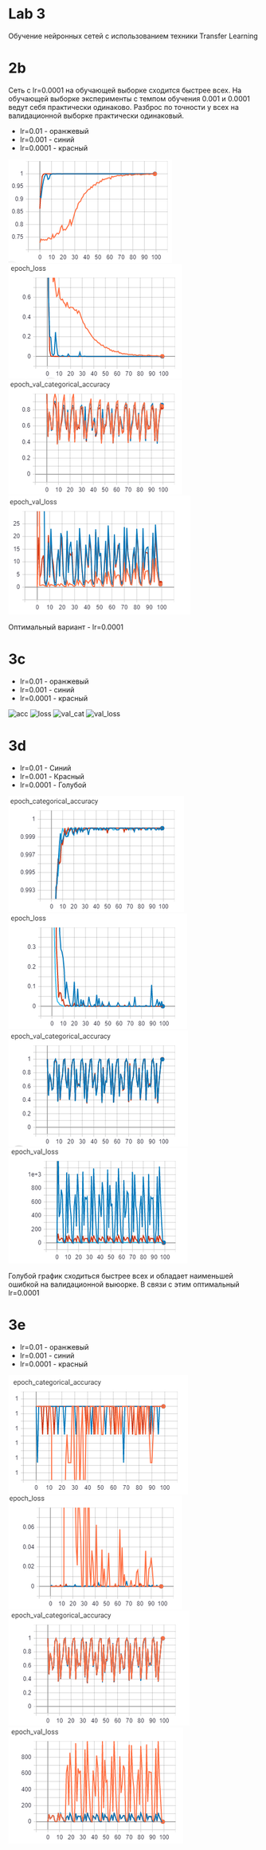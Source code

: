 # Lab 3

Обучение нейронных сетей с использованием техники Transfer Learning

# 2b 
Cеть с lr=0.0001 на обучающей выборке сходится быстрее всех.
На обучающей выборке  эксперименты с темпом обучения 0.001 и 0.0001 ведут  себя практически одинаково. Разброс по точности у всех на валидационной выборке практически одинаковый.


* lr=0.01 - оранжевый
* lr=0.001 - синий
* lr=0.0001 - красный


![acc](2c11.PNG)
![loss](2c2.PNG)
![val_cat](2c3.PNG)
![val_loss](2c4.PNG)

Оптимальный вариант - lr=0.0001

# 3с
* lr=0.01 - оранжевый
* lr=0.001 - синий
* lr=0.0001 - красный

![acc](3c1.PNG)
![loss](3c2.PNG)
![val_cat](3c3.PNG)
![val_loss](3c4.PNG)

# 3d
* lr=0.01 - Cиний
* lr=0.001 - Красный
* lr=0.0001 - Голубой

![acc](3d1.PNG)
![loss](3d2.PNG)
![val_cat](3d3.PNG)
![val_loss](3d4.PNG)

Голубой график сходиться быстрее всех и обладает наименьшей ошибкой на валидационной выюорке. В связи с этим оптимальный  lr=0.0001
# 3e
* lr=0.01 - оранжевый
* lr=0.001 - синий
* lr=0.0001 - красный

![acc](3e.PNG)
![loss](3e2.PNG)
![val_cat](3e3.PNG)
![val_loss](3e4.PNG)
